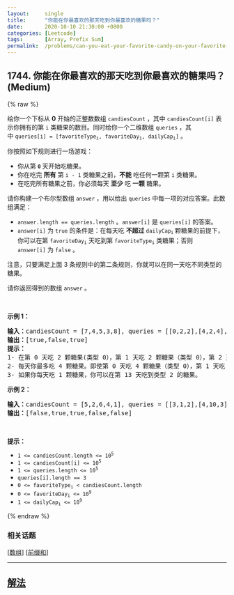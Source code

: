 ```yaml
---
layout:     single
title:      "你能在你最喜欢的那天吃到你最喜欢的糖果吗？"
date:       2020-10-10 21:30:00 +0800
categories: [Leetcode]
tags:       [Array, Prefix Sum]
permalink:  /problems/can-you-eat-your-favorite-candy-on-your-favorite-day/
---
```


## 1744. 你能在你最喜欢的那天吃到你最喜欢的糖果吗？ (Medium)

{% raw %}

<p>给你一个下标从 <strong>0</strong> 开始的正整数数组 <code>candiesCount</code> ，其中 <code>candiesCount[i]</code> 表示你拥有的第 <code>i</code> 类糖果的数目。同时给你一个二维数组 <code>queries</code> ，其中 <code>queries[i] = [favoriteType<sub>i</sub>, favoriteDay<sub>i</sub>, dailyCap<sub>i</sub>]</code> 。</p>

<p>你按照如下规则进行一场游戏：</p>

<ul>
	<li>你从第 <code><strong>0</strong></code><strong> </strong>天开始吃糖果。</li>
	<li>你在吃完 <strong>所有</strong> 第 <code>i - 1</code> 类糖果之前，<strong>不能</strong> 吃任何一颗第 <code>i</code> 类糖果。</li>
	<li>在吃完所有糖果之前，你必须每天 <strong>至少</strong> 吃 <strong>一颗</strong> 糖果。</li>
</ul>

<p>请你构建一个布尔型数组 <code>answer</code> ，用以给出 <code>queries</code> 中每一项的对应答案。此数组满足：</p>

<ul>
	<li><code>answer.length == queries.length</code> 。<code>answer[i]</code> 是 <code>queries[i]</code> 的答案。</li>
	<li><code>answer[i]</code> 为 <code>true</code> 的条件是：在每天吃 <strong>不超过</strong> <code>dailyCap<sub>i</sub></code><sub> </sub>颗糖果的前提下，你可以在第 <code>favoriteDay<sub>i</sub></code> 天吃到第 <code>favoriteType<sub>i</sub></code> 类糖果；否则 <code>answer[i]</code> 为 <code>false</code> 。</li>
</ul>

<p>注意，只要满足上面 3 条规则中的第二条规则，你就可以在同一天吃不同类型的糖果。</p>

<p>请你返回得到的数组<em> </em><code>answer</code> 。</p>

<p> </p>

<p><strong>示例 1：</strong></p>

<pre>
<b>输入：</b>candiesCount = [7,4,5,3,8], queries = [[0,2,2],[4,2,4],[2,13,1000000000]]
<b>输出：</b>[true,false,true]
<strong>提示：</strong>
1- 在第 0 天吃 2 颗糖果(类型 0），第 1 天吃 2 颗糖果（类型 0），第 2 天你可以吃到类型 0 的糖果。
2- 每天你最多吃 4 颗糖果。即使第 0 天吃 4 颗糖果（类型 0），第 1 天吃 4 颗糖果（类型 0 和类型 1），你也没办法在第 2 天吃到类型 4 的糖果。换言之，你没法在每天吃 4 颗糖果的限制下在第 2 天吃到第 4 类糖果。
3- 如果你每天吃 1 颗糖果，你可以在第 13 天吃到类型 2 的糖果。
</pre>

<p><strong>示例 2：</strong></p>

<pre>
<b>输入：</b>candiesCount = [5,2,6,4,1], queries = [[3,1,2],[4,10,3],[3,10,100],[4,100,30],[1,3,1]]
<b>输出：</b>[false,true,true,false,false]
</pre>

<p> </p>

<p><strong>提示：</strong></p>

<ul>
	<li><code>1 <= candiesCount.length <= 10<sup>5</sup></code></li>
	<li><code>1 <= candiesCount[i] <= 10<sup>5</sup></code></li>
	<li><code>1 <= queries.length <= 10<sup>5</sup></code></li>
	<li><code>queries[i].length == 3</code></li>
	<li><code>0 <= favoriteType<sub>i</sub> < candiesCount.length</code></li>
	<li><code>0 <= favoriteDay<sub>i</sub> <= 10<sup>9</sup></code></li>
	<li><code>1 <= dailyCap<sub>i</sub> <= 10<sup>9</sup></code></li>
</ul>

{% endraw %}

### 相关话题
  [[数组](https://github.com/awesee/leetcode/tree/main/tag/array/README.md)]
  [[前缀和](https://github.com/awesee/leetcode/tree/main/tag/prefix-sum/README.md)]

---

## [解法](https://github.com/awesee/leetcode/tree/main/problems/can-you-eat-your-favorite-candy-on-your-favorite-day)
